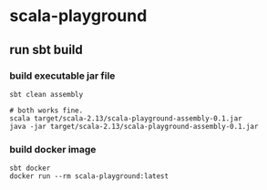 # scala-playground

## run sbt build

### build executable jar file

```shell script
sbt clean assembly

# both works fine.
scala target/scala-2.13/scala-playground-assembly-0.1.jar
java -jar target/scala-2.13/scala-playground-assembly-0.1.jar
```

### build docker image

```shell script
sbt docker
docker run --rm scala-playground:latest
```
